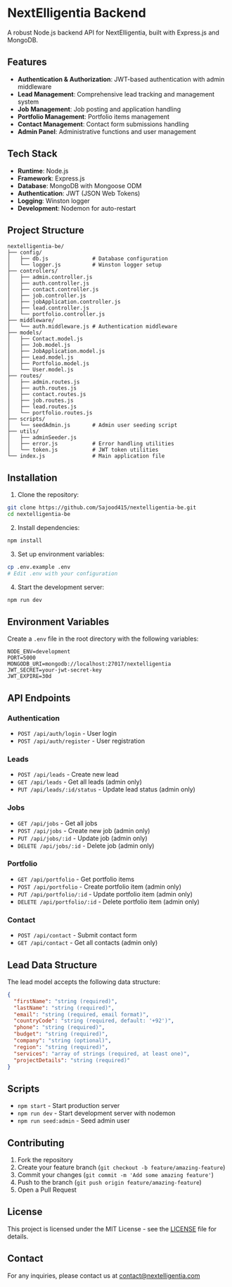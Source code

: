 # NextElligentia Backend

A robust Node.js backend API for NextElligentia, built with Express.js and MongoDB.

## Features

- **Authentication & Authorization**: JWT-based authentication with admin middleware
- **Lead Management**: Comprehensive lead tracking and management system
- **Job Management**: Job posting and application handling
- **Portfolio Management**: Portfolio items management
- **Contact Management**: Contact form submissions handling
- **Admin Panel**: Administrative functions and user management

## Tech Stack

- **Runtime**: Node.js
- **Framework**: Express.js
- **Database**: MongoDB with Mongoose ODM
- **Authentication**: JWT (JSON Web Tokens)
- **Logging**: Winston logger
- **Development**: Nodemon for auto-restart

## Project Structure

```
nextelligentia-be/
├── config/
│   ├── db.js              # Database configuration
│   └── logger.js          # Winston logger setup
├── controllers/
│   ├── admin.controller.js
│   ├── auth.controller.js
│   ├── contact.controller.js
│   ├── job.controller.js
│   ├── jobApplication.controller.js
│   ├── lead.controller.js
│   └── portfolio.controller.js
├── middleware/
│   └── auth.middleware.js # Authentication middleware
├── models/
│   ├── Contact.model.js
│   ├── Job.model.js
│   ├── JobApplication.model.js
│   ├── Lead.model.js
│   ├── Portfolio.model.js
│   └── User.model.js
├── routes/
│   ├── admin.routes.js
│   ├── auth.routes.js
│   ├── contact.routes.js
│   ├── job.routes.js
│   ├── lead.routes.js
│   └── portfolio.routes.js
├── scripts/
│   └── seedAdmin.js       # Admin user seeding script
├── utils/
│   ├── adminSeeder.js
│   ├── error.js           # Error handling utilities
│   └── token.js           # JWT token utilities
└── index.js               # Main application file
```

## Installation

1. Clone the repository:

```bash
git clone https://github.com/Sajood415/nextelligentia-be.git
cd nextelligentia-be
```

2. Install dependencies:

```bash
npm install
```

3. Set up environment variables:

```bash
cp .env.example .env
# Edit .env with your configuration
```

4. Start the development server:

```bash
npm run dev
```

## Environment Variables

Create a `.env` file in the root directory with the following variables:

```env
NODE_ENV=development
PORT=5000
MONGODB_URI=mongodb://localhost:27017/nextelligentia
JWT_SECRET=your-jwt-secret-key
JWT_EXPIRE=30d
```

## API Endpoints

### Authentication

- `POST /api/auth/login` - User login
- `POST /api/auth/register` - User registration

### Leads

- `POST /api/leads` - Create new lead
- `GET /api/leads` - Get all leads (admin only)
- `PUT /api/leads/:id/status` - Update lead status (admin only)

### Jobs

- `GET /api/jobs` - Get all jobs
- `POST /api/jobs` - Create new job (admin only)
- `PUT /api/jobs/:id` - Update job (admin only)
- `DELETE /api/jobs/:id` - Delete job (admin only)

### Portfolio

- `GET /api/portfolio` - Get portfolio items
- `POST /api/portfolio` - Create portfolio item (admin only)
- `PUT /api/portfolio/:id` - Update portfolio item (admin only)
- `DELETE /api/portfolio/:id` - Delete portfolio item (admin only)

### Contact

- `POST /api/contact` - Submit contact form
- `GET /api/contact` - Get all contacts (admin only)

## Lead Data Structure

The lead model accepts the following data structure:

```json
{
  "firstName": "string (required)",
  "lastName": "string (required)",
  "email": "string (required, email format)",
  "countryCode": "string (required, default: '+92')",
  "phone": "string (required)",
  "budget": "string (required)",
  "company": "string (optional)",
  "region": "string (required)",
  "services": "array of strings (required, at least one)",
  "projectDetails": "string (required)"
}
```

## Scripts

- `npm start` - Start production server
- `npm run dev` - Start development server with nodemon
- `npm run seed:admin` - Seed admin user

## Contributing

1. Fork the repository
2. Create your feature branch (`git checkout -b feature/amazing-feature`)
3. Commit your changes (`git commit -m 'Add some amazing feature'`)
4. Push to the branch (`git push origin feature/amazing-feature`)
5. Open a Pull Request

## License

This project is licensed under the MIT License - see the [LICENSE](LICENSE) file for details.

## Contact

For any inquiries, please contact us at [contact@nextelligentia.com](mailto:contact@nextelligentia.com)
